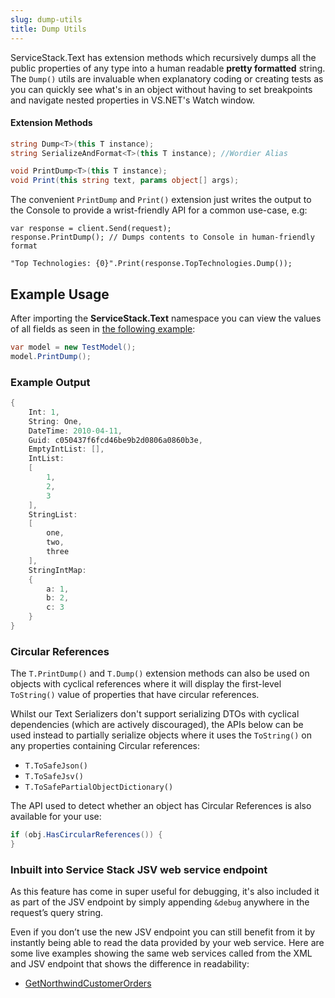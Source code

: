 ```yaml
---
slug: dump-utils
title: Dump Utils
---
```


ServiceStack.Text has extension methods which recursively dumps all the public properties of any type into a human readable **pretty formatted** string. The `Dump()` utils are invaluable when explanatory coding or creating tests as you can quickly see what's in an object without having to set breakpoints and navigate nested properties in VS.NET's Watch window.

#### Extension Methods

```csharp
string Dump<T>(this T instance);
string SerializeAndFormat<T>(this T instance); //Wordier Alias

void PrintDump<T>(this T instance);
void Print(this string text, params object[] args);
```

The convenient `PrintDump` and `Print()` extension just writes the output to the Console to provide a wrist-friendly API for a common use-case, e.g:

```
var response = client.Send(request);
response.PrintDump(); // Dumps contents to Console in human-friendly format

"Top Technologies: {0}".Print(response.TopTechnologies.Dump());
```

## Example Usage

After importing the **ServiceStack.Text** namespace you can view the values of all fields as seen in [the following example](https://github.com/ServiceStack/ServiceStack.Text/blob/master/tests/ServiceStack.Text.Tests/Utils/JsvFormatterTests.cs):

```csharp
var model = new TestModel();
model.PrintDump();
```

### Example Output

```csharp
{
    Int: 1,
    String: One,
    DateTime: 2010-04-11,
    Guid: c050437f6fcd46be9b2d0806a0860b3e,
    EmptyIntList: [],
    IntList:
    [
        1,
        2,
        3
    ],
    StringList:
    [
        one,
        two,
        three
    ],
    StringIntMap:
    {
        a: 1,
        b: 2,
        c: 3
    }
}
```

### Circular References

The `T.PrintDump()` and `T.Dump()` extension methods can also be used on objects with cyclical references 
where it will display the first-level `ToString()` value of properties that have circular references.

Whilst our Text Serializers don't support serializing DTOs with cyclical dependencies (which are actively discouraged), 
the APIs below can be used instead to partially serialize objects where it uses the `ToString()` on any properties containing Circular references:

 - `T.ToSafeJson()`
 - `T.ToSafeJsv()`
 - `T.ToSafePartialObjectDictionary()`

The API used to detect whether an object has Circular References is also available for your use: 

```csharp
if (obj.HasCircularReferences()) {
}
```

### Inbuilt into Service Stack JSV web service endpoint

As this feature has come in super useful for debugging, it's also included it as part of the JSV endpoint by simply appending `&debug` anywhere in the request’s query string. 

Even if you don’t use the new JSV endpoint you can still benefit from it by instantly being able to read the data provided by your web service. Here are some live examples showing the same web services called from the XML and JSV endpoint that shows the difference in readability:

  - [GetNorthwindCustomerOrders](http://northwind.servicestack.net/json/reply/Orders?debug)

